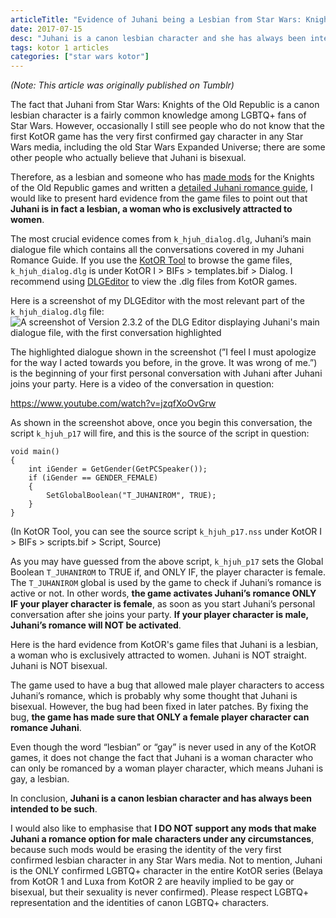 ```yaml
---
articleTitle: "Evidence of Juhani being a Lesbian from Star Wars: Knights of the Old Republic's Game Files"
date: 2017-07-15
desc: "Juhani is a canon lesbian character and she has always been intended as such by the developers of Knights of the Old Republic. Here I am presenting evidence from the game files to prove it."
tags: kotor 1 articles
categories: ["star wars kotor"]
---
```


<i>(Note: This article was originally published on Tumblr)</i>

The fact that Juhani from Star Wars: Knights of the Old Republic is a canon lesbian character is a fairly common knowledge among LGBTQ+ fans of Star Wars. However, occasionally I still see people who do not know that the first KotOR game has the very first confirmed gay character in any Star Wars media, including the old Star Wars Expanded Universe; there are some other people who actually believe that Juhani is bisexual.

Therefore, as a lesbian and someone who has [made mods](/projects/) for the Knights of the Old Republic games and written a [detailed Juhani romance guide](https://docs.google.com/document/d/1X_EUsoKVpaCfbbi-t5NNqMsoPeAoFsxvIRMcv5rHFBQ/edit), I would like to present hard evidence from the game files to point out that **Juhani is in fact a lesbian, a woman who is exclusively attracted to women**.

The most crucial evidence comes from `k_hjuh_dialog.dlg`, Juhani’s main dialogue file which contains all the conversations covered in my Juhani Romance Guide. If you use the [KotOR Tool](https://deadlystream.com/files/file/280-kotor-tool/) to browse the game files, `k_hjuh_dialog.dlg` is under KotOR I > BIFs > templates.bif > Dialog. I recommend using [DLGEditor](https://deadlystream.com/files/file/750-dlg-editor/) to view the .dlg files from KotOR games.

Here is a screenshot of my DLGEditor with the most relevant part of the `k_hjuh_dialog.dlg` file:
![A screenshot of Version 2.3.2 of the DLG Editor displaying Juhani's main dialogue file, with the first conversation highlighted](/assets/starwarskotor/articles/juhani-lesbian-in-game-evidence.png)

The highlighted dialogue shown in the screenshot (”I feel I must apologize for the way I acted towards you before, in the grove. It was wrong of me.”) is the beginning of your first personal conversation with Juhani after Juhani joins your party. Here is a video of the conversation in question:

https://www.youtube.com/watch?v=jzqfXoOvGrw

As shown in the screenshot above, once you begin this conversation, the script `k_hjuh_p17` will fire, and this is the source of the script in question:

```
void main()
{
    int iGender = GetGender(GetPCSpeaker());
    if (iGender == GENDER_FEMALE)
    {
        SetGlobalBoolean("T_JUHANIROM", TRUE);
    }
}
```

(In KotOR Tool, you can see the source script `k_hjuh_p17.nss` under KotOR I > BIFs > scripts.bif > Script, Source)

As you may have guessed from the above script, `k_hjuh_p17` sets the Global Boolean `T_JUHANIROM` to TRUE if, and ONLY IF, the player character is female. The `T_JUHANIROM` global is used by the game to check if Juhani’s romance is active or not. In other words, **the game activates Juhani’s romance ONLY IF your player character is female**, as soon as you start Juhani’s personal conversation after she joins your party. **If your player character is male, Juhani’s romance will NOT be activated**.

Here is the hard evidence from KotOR's game files that Juhani is a lesbian, a woman who is exclusively attracted to women. Juhani is NOT straight. Juhani is NOT bisexual.

The game used to have a bug that allowed male player characters to access Juhani’s romance, which is probably why some thought that Juhani is bisexual. However, the bug had been fixed in later patches. By fixing the bug, **the game has made sure that ONLY a female player character can romance Juhani**.

Even though the word “lesbian” or “gay” is never used in any of the KotOR games, it does not change the fact that Juhani is a woman character who can only be romanced by a woman player character, which means Juhani is gay, a lesbian.

In conclusion, **Juhani is a canon lesbian character and has always been intended to be such**.

I would also like to emphasise that **I DO NOT support any mods that make Juhani a romance option for male characters under any circumstances**, because such mods would be erasing the identity of the very first confirmed lesbian character in any Star Wars media. Not to mention, Juhani is the ONLY confirmed LGBTQ+ character in the entire KotOR series (Belaya from KotOR 1 and Luxa from KotOR 2 are heavily implied to be gay or bisexual, but their sexuality is never confirmed). Please respect LGBTQ+ representation and the identities of canon LGBTQ+ characters.